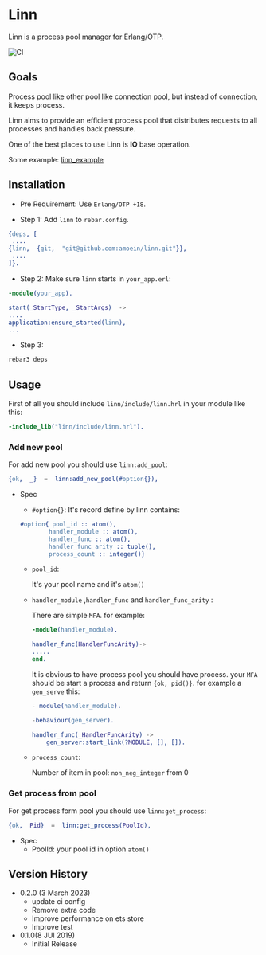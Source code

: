 # Linn

Linn is a process pool manager for Erlang/OTP.

![CI](https://github.com/amoein/linn/actions/workflows/ci.yaml/badge.svg)

## Goals

Process pool like other pool like connection pool, but instead of connection, it keeps process.

Linn aims to provide an efficient process pool that distributes requests to all processes and handles back pressure.

One of the best places to use Linn is **IO** base operation.

Some example: 
[linn_example](https://github.com/amoein/linn_example)

## Installation

- Pre Requirement:
  Use `Erlang/OTP +18`.

- Step 1:
  Add `linn` to `rebar.config`.

```erlang
{deps, [
 ....
{linn,  {git,  "git@github.com:amoein/linn.git"}},
 ....
]}.
```

- Step 2:
  Make sure `linn` starts in `your_app.erl`:

```erlang
-module(your_app).

start(_StartType, _StartArgs)  ->
....
application:ensure_started(linn),
...
```

- Step 3:

```bash
rebar3 deps
```

## Usage

First of all you should include `linn/include/linn.hrl` in your module like this:

```erlang
-include_lib("linn/include/linn.hrl").
```

### Add new pool

For add new pool you should use `linn:add_pool`:

```erlang
{ok,  _}  =  linn:add_new_pool(#option{}),
```

- Spec

  - `#option{}`:
    It's record define by linn contains:

  ```erlang
  #option{ pool_id :: atom(),
          handler_module :: atom(),
          handler_func :: atom(),
          handler_func_arity :: tuple(),
          process_count :: integer()}
  ```

  - `pool_id`:

    It's your pool name and it's `atom()`

  - `handler_module` ,`handler_func` and `handler_func_arity` :

    There are simple `MFA`. for example:

    ```erlang
    -module(handler_module).

    handler_func(HandlerFuncArity)->
    .....
    end.
    ```

    It is obvious to have process pool you should have process.
    your `MFA` should be start a process and return `{ok, pid()}`.
    for example a `gen_serve` this:

    ```erlang
    - module(handler_module).

    -behaviour(gen_server).

    handler_func(_HandlerFuncArity) ->
        gen_server:start_link(?MODULE, [], []).
    ```

  - `process_count`:

    Number of item in pool: `non_neg_integer` from 0

### Get process from pool

For get process form pool you should use `linn:get_process`:

```erlang
{ok,  Pid}  =  linn:get_process(PoolId),
```

- Spec
  - PoolId: your pool id in option `atom()`

## Version History

- 0.2.0 (3 March 2023)
  - update ci config
  - Remove extra code
  - Improve performance on ets store
  - Improve test
- 0.1.0(8 JUl 2019)
  - Initial Release
